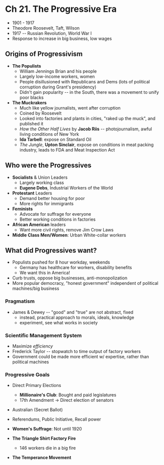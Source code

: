 # Ch 21. The Progressive Era
* 1901 - 1917
* Theodore Roosevelt, Taft, Wilson
* 1917 -- Russian Revolution, World War I
* Response to increase in big business, low wages

## Origins of Progressivism
* **The Populists**
    - William Jennings Brian and his people
    - Largely low-income workers, women
    - People disillusioned with Republicans and Dems (lots of political corruption during Grant's presidency)
    - Didn't gain popularity -- in the South, there was a movement to unify poor blacks 
* **The Muckrakers**
    - Much like yellow journalists, went after corruption
    - Coined by Roosevelt
    - Looked into factories and plants in cities, "raked up the muck", and published it
    - _How the Other Half Lives_ by **Jacob Riis** -- photojournalism, awful living conditions of New York
    - **Ida Tarbell**: expose on Standard Oil
    - _The Jungle_, **Upton Sinclair**, expose on conditions in meat packing industry, leads to FDA and Meat Inspection Act

## Who were the Progressives
* **Socialists** & Union Leaders
    - Largely working class
    - **Eugene Debs**, Industrial Workers of the World
* **Protestant** Leaders
    - Demand better housing for poor
    - More rights for immigrants
* **Feminists**
    - Advocate for suffrage for everyone
    - Better working conditions in factories
* **African American** leaders
    - Want more civil rights, remove Jim Crow Laws
* **Middle Class Men/Women**: Urban White-collar workers


## What did Progressives want?
* Populists pushed for 8 hour workday, weekends
    - Germany has healthcare for workers, disability benefits
    - We want this in America!
* Curb trusts, oppose big businesses, anti-monopolization
* More popular democracy, "honest government" independent of political machines/big business


### Pragmatism
* James & Dewey -- "good" and "true" are not abstract, fixed
    - instead, practical approach to morals, ideals, knowledge
    - experiment, see what works in society

### Scientific Management System
* Maximize _efficiency_
* Frederick Taylor -- stopwatch to time output of factory workers
* Government could be made more efficient w/ expertise, rather than political machines

### Progressive Goals
* Direct Primary Elections
    - **Millionaire's Club**: Bought and paid legislatures
    - 17th Amendment → Direct election of senators
* Australian (Secret Ballot)
* Referendums, Public Initiative, Recall power
* **Women's Suffrage**: Not until 1920

* **The Triangle Shirt Factory Fire**
    - 146 workers die in a big fire
* **The Temperance Movement**

